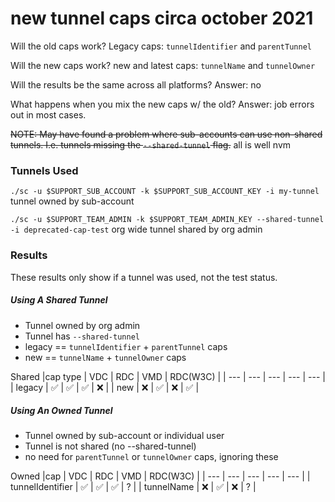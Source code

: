 # new tunnel caps circa october 2021
Will the old caps work? 
Legacy caps: `tunnelIdentifier` and `parentTunnel`

Will the new caps work? 
new and latest caps: `tunnelName` and `tunnelOwner`

Will the results be the same across all platforms?
Answer: no

What happens when you mix the new caps w/ the old?
Answer: job errors out in most cases.

~~NOTE: May have found a problem where sub-accounts can use non-shared tunnels. I.e. tunnels missing the `--shared-tunnel` flag.~~ all is well nvm

### Tunnels Used
`./sc -u $SUPPORT_SUB_ACCOUNT -k $SUPPORT_SUB_ACCOUNT_KEY -i my-tunnel` tunnel owned by sub-account

`./sc -u $SUPPORT_TEAM_ADMIN -k $SUPPORT_TEAM_ADMIN_KEY --shared-tunnel -i deprecated-cap-test` org wide tunnel shared by org admin



### Results
These results only show if a tunnel was used, not the test status.

##### Using A  Shared Tunnel
- Tunnel owned by org admin
- Tunnel has `--shared-tunnel`
- legacy == `tunnelIdentifier` + `parentTunnel` caps
- new == `tunnelName` + `tunnelOwner` caps

Shared
|cap type | VDC | RDC | VMD | RDC(W3C) |
| --- | --- | --- | --- | --- |
| legacy | :white_check_mark: | :white_check_mark: | :white_check_mark: | :x: |
| new | :x: | :white_check_mark: | :x: | :white_check_mark: |


##### Using An Owned Tunnel
- Tunnel owned by sub-account or individual user
- Tunnel is not shared (no --shared-tunnel)
- no need for `parentTunnel` or `tunnelOwner` caps, ignoring these

Owned
|cap | VDC | RDC | VMD | RDC(W3C) |
| --- | --- | --- | --- | --- |
| tunnelIdentifier | :white_check_mark: | :white_check_mark: | :white_check_mark: | ? |
| tunnelName | :x: | :white_check_mark: | :x: | ? |
